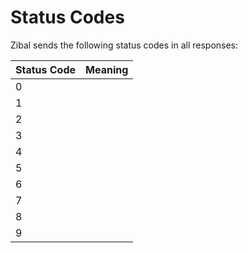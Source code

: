 # Status Codes

Zibal sends the following status codes in all responses:


Status Code | Meaning
---------- | -------
0 | 
1 | 
2 |
3 | 
4 | 
5 |
6 |
7 | 
8 | 
9 | 
